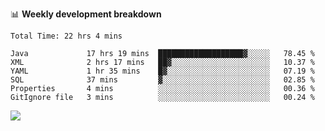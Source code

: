 

📊 **Weekly development breakdown**
<!--START_SECTION:waka-->

```text
Total Time: 22 hrs 4 mins

Java             17 hrs 19 mins  ███████████████████▓░░░░░   78.45 %
XML              2 hrs 17 mins   ██▓░░░░░░░░░░░░░░░░░░░░░░   10.37 %
YAML             1 hr 35 mins    █▓░░░░░░░░░░░░░░░░░░░░░░░   07.19 %
SQL              37 mins         ▓░░░░░░░░░░░░░░░░░░░░░░░░   02.85 %
Properties       4 mins          ░░░░░░░░░░░░░░░░░░░░░░░░░   00.36 %
GitIgnore file   3 mins          ░░░░░░░░░░░░░░░░░░░░░░░░░   00.24 %
```

<!--END_SECTION:waka-->

<p align="left" dir="auto">
  <a href="#">
    <img src="https://github-readme-stats.vercel.app/api?username=JiHongYuan&show_icons=true&inc">
  </a>
</p>
